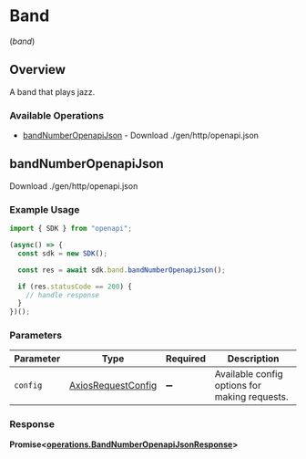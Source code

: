 # Band
(*band*)

## Overview

A band that plays jazz.

### Available Operations

* [bandNumberOpenapiJson](#bandnumberopenapijson) - Download ./gen/http/openapi.json

## bandNumberOpenapiJson

Download ./gen/http/openapi.json

### Example Usage

```typescript
import { SDK } from "openapi";

(async() => {
  const sdk = new SDK();

  const res = await sdk.band.bandNumberOpenapiJson();

  if (res.statusCode == 200) {
    // handle response
  }
})();
```

### Parameters

| Parameter                                                    | Type                                                         | Required                                                     | Description                                                  |
| ------------------------------------------------------------ | ------------------------------------------------------------ | ------------------------------------------------------------ | ------------------------------------------------------------ |
| `config`                                                     | [AxiosRequestConfig](https://axios-http.com/docs/req_config) | :heavy_minus_sign:                                           | Available config options for making requests.                |


### Response

**Promise<[operations.BandNumberOpenapiJsonResponse](../../models/operations/bandnumberopenapijsonresponse.md)>**

